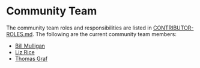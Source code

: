 # Community Team

The community team roles and responsibilities are listed in [CONTRIBUTOR-ROLES.md](/CONTRIBUTOR-ROLES.md#community-team). The following are the current community team members:

* [Bill Mulligan](https://github.com/xmulligan)
* [Liz Rice](https://github.com/lizrice)
* [Thomas Graf](https://github.com/tgraf)

